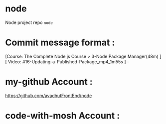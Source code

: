 # node 
Node project repo `node` 

# Commit message format : 
[Course: The Complete Node js Course > 3-Node Package Manager(48m) ] [ Video: #16-Updating-a-Published-Package_mp4_1m55s ] - 


# my-github Account : 
https://github.com/avadhutFrontEnd/node 

# code-with-mosh Account : 
